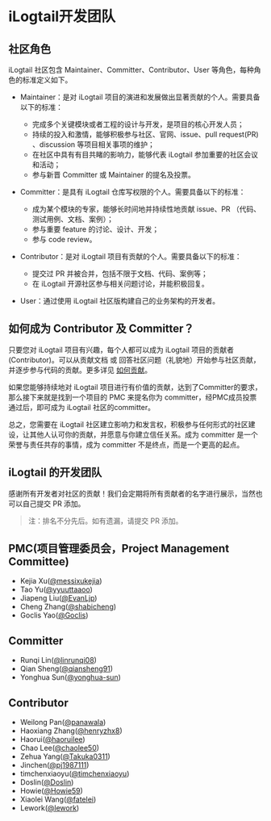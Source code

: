 # iLogtail开发团队

## 社区角色

iLogtail 社区包含 Maintainer、Committer、Contributor、User 等角色，每种角色的标准定义如下。

* Maintainer：是对 iLogtail 项目的演进和发展做出显著贡献的个人。需要具备以下的标准：
  * 完成多个关键模块或者工程的设计与开发，是项目的核心开发人员；
  * 持续的投入和激情，能够积极参与社区、官网、issue、pull request(PR) 、discussion 等项目相关事项的维护；
  * 在社区中具有有目共睹的影响力，能够代表 iLogtail 参加重要的社区会议和活动；
  * 参与新晋 Committer 或 Maintainer 的提名及投票。

* Committer：是具有 iLogtail 仓库写权限的个人。需要具备以下的标准：
  * 成为某个模块的专家，能够长时间地并持续性地贡献 issue、PR （代码、测试用例、文档、案例）；
  * 参与重要 feature 的讨论、设计、开发；
  * 参与 code review。

* Contributor：是对 iLogtail 项目有贡献的个人。需要具备以下的标准：
  * 提交过 PR 并被合并，包括不限于文档、代码、案例等；
  * 在 iLogtail 开源社区参与相关问题讨论，并能积极回复。

* User：通过使用 iLogtail 社区版构建自己的业务架构的开发者。

## 如何成为 Contributor 及 Committer？

只要您对 iLogtail 项目有兴趣，每个人都可以成为 iLogtail 项目的贡献者 (Contributor)。可以从贡献文档 或 回答社区问题（礼貌地）开始参与社区贡献，并逐步参与代码的贡献。更多详见 [如何贡献](./CONTRIBUTING.md)。

如果您能够持续地对 iLogtail 项目进行有价值的贡献，达到了Committer的要求，那么接下来就是找到一个项目的 PMC 来提名你为 committer，经PMC成员投票通过后，即可成为 iLogtail 社区的committer。

总之，您需要在 iLogtail 社区建立影响力和发言权，积极参与任何形式的社区建设，让其他人认可你的贡献，并愿意与你建立信任关系。成为 committer 是一个荣誉与责任共存的事情，成为 committer 不是终点，而是一个更高的起点。

## iLogtail 的开发团队

感谢所有开发者对社区的贡献！我们会定期将所有贡献者的名字进行展示，当然也可以自己提交 PR 添加。
> 注：排名不分先后。如有遗漏，请提交 PR 添加。

## PMC(项目管理委员会，Project Management Committee)

* Kejia Xu([@messixukejia](https://github.com/messixukejia))
* Tao Yu([@yyuuttaaoo](https://github.com/yyuuttaaoo))
* Jiapeng Liu([@EvanLjp](https://github.com/EvanLjp))
* Cheng Zhang([@shabicheng](https://github.com/shabicheng))
* Goclis Yao([@Goclis](https://github.com/Goclis))

## Committer

* Runqi Lin([@linrunqi08](https://github.com/linrunqi08))
* Qian Sheng([@qiansheng91](https://github.com/qiansheng91))
* Yonghua Sun([@yonghua-sun](https://github.com/yonghua-sun))

## Contributor

* Weilong Pan([@panawala](https://github.com/panawala))
* Haoxiang Zhang([@henryzhx8](https://github.com/henryzhx8))
* Haorui([@haoruilee](https://github.com/haoruilee))
* Chao Lee([@chaolee50](https://github.com/chaolee50))
* Zehua Yang([@Takuka0311](https://github.com/Takuka0311))
* Jinchen([@pj1987111](https://github.com/pj1987111))
* timchenxiaoyu([@timchenxiaoyu](https://github.com/timchenxiaoyu))
* Doslin([@Doslin](https://github.com/Doslin))
* Howie([@Howie59](https://github.com/Howie59))
* Xiaolei Wang([@fatelei](https://github.com/fatelei))
* Lework([@lework](https://github.com/lework))
